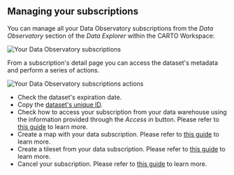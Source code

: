 ## Managing your subscriptions

You can manage all your Data Observatory subscriptions from the _Data Observatory_ section of the _Data Explorer_ within the CARTO Workspace:

![Your Data Observatory subscriptions](/img/data-observatory/do_your_subscriptions_samples.png)

From a subscription's detail page you can access the dataset's metadata and perform a series of actions.

![Your Data Observatory subscriptions actions](/img/data-observatory/do-subscriptions-actions.png)

<!-- ![Your Data Observatory subscriptions actions](/img/data-observatory/do-the-subscriptions-actions.png) -->

* Check the dataset's expiration date.
* Copy the [dataset's unique ID](../../overview/terminology/#dataset).
* Check how to access your subscription from your data warehouse using the information provided through the _Access in_ button. Please refer to [this guide](../../guides/accessing-your-subscriptions-from-your-data-warehouse) to learn more. 
* Create a map with your data subscription. Please refer to [this guide](../../guides/visualizing-data-observatory-datasets) to learn more. 
* Create a tileset from your data subscription. Please refer to [this guide](../../guides/visualizing-data-observatory-datasets) to learn more.
* Cancel your subscription. Please refer to [this guide](../../guides/subscribing-to-public-and-premium-datasets/#unsubscribing) to learn more. 


